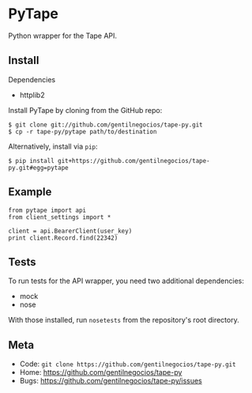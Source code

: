 PyTape
=====

Python wrapper for the Tape API.

Install
-------

Dependencies

* httplib2

Install PyTape by cloning from the GitHub repo:

    $ git clone git://github.com/gentilnegocios/tape-py.git
    $ cp -r tape-py/pytape path/to/destination

Alternatively, install via `pip`:

    $ pip install git+https://github.com/gentilnegocios/tape-py.git#egg=pytape


Example
-------

    from pytape import api
    from client_settings import *

    client = api.BearerClient(user_key)
    print client.Record.find(22342)


Tests
-----

To run tests for the API wrapper, you need two additional dependencies:

* mock
* nose

With those installed, run `nosetests` from the repository's root directory.


Meta
----

* Code: `git clone https://github.com/gentilnegocios/tape-py.git`
* Home: <https://github.com/gentilnegocios/tape-py>
* Bugs: <https://github.com/gentilnegocios/tape-py/issues>
